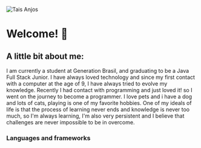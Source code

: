 

<!--
**TaisAnjos/TaisAnjos** is a ✨ _special_ ✨ repository because its `README.md` (this file) appears on your GitHub profile.

Here are some ideas to get you started:

- 🔭 I’m currently working on ...
- 🌱 I’m currently learning ...
- 👯 I’m looking to collaborate on ...
- 🤔 I’m looking for help with ...
- 💬 Ask me about ...
- 📫 How to reach me: ...
- 😄 Pronouns: ...
- ⚡ Fun fact: ...
-->
![Tais Anjos](https://user-images.githubusercontent.com/79381531/169381801-f77a485e-bf2f-4046-b70a-70bce30d50fc.gif)
            <h1>Welcome! 👋 </h1>

<h2>A little bit about me:</h2>
I am currently a student at Generation Brasil, and graduating to be a Java Full Stack Junior. 
 I have always loved technology and since my first contact with a computer at the age of 9, I have always tried to evolve my knowledge. Recently I had contact with programming and just loved it! so I went on the journey to become a programmer.
 I love pets and i have a dog and lots of cats, playing is one of my favorite hobbies.
 One of my ideals of life is that the process of learning never ends and knowledge is never too much, so I'm always learning, I'm also very persistent and I believe that challenges are never impossible to be in overcome.
 
<h3>Languages and frameworks </h3>
